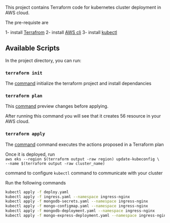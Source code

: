 This project contains Terraform code for kubernetes cluster deployment in AWS cloud.

The pre-requiste are 

1- install [Terrafrom](https://developer.hashicorp.com/terraform/tutorials/aws-get-started/install-cli)
2- install [AWS cli](https://docs.aws.amazon.com/cli/latest/userguide/getting-started-install.html)
3- install [kubectl](https://kubernetes.io/docs/tasks/tools/install-kubectl-windows/)

## Available Scripts

In the project directory, you can run:

### `terraform init`
The [command](https://developer.hashicorp.com/terraform/cli/commands/init) initialize the terraform project and install dependancies

### `terraform plan`

This [command](https://developer.hashicorp.com/terraform/tutorials/cli/plan?in=terraform%2Fcli) preview changes before applying. <br /> 

After running this command you will see that it creates 56 resource in your AWS cloud.

### `terraform apply`
The [command](https://developer.hashicorp.com/terraform/cli/commands/apply) command executes the actions proposed in a Terraform plan

Once it is deployed, run <br />
`aws eks --region $(terraform output -raw region) update-kubeconfig \` <br />
    `--name $(terraform output -raw cluster_name)`

command to configure `kubectl` command to communicate with your cluster 

Run the following commands 
```bash
kubectl apply -f deploy.yaml
kubectl apply -f ingress.yaml --namespace ingress-nginx
kubectl apply -f mongodb-secrets.yaml --namespace ingress-nginx
kubectl apply -f mongo-configmap.yaml --namespace ingress-nginx
kubectl apply -f mongodb-deployment.yaml --namespace ingress-nginx
kubectl apply -f mongo-express-deployment.yaml --namespace ingress-nginx
```


